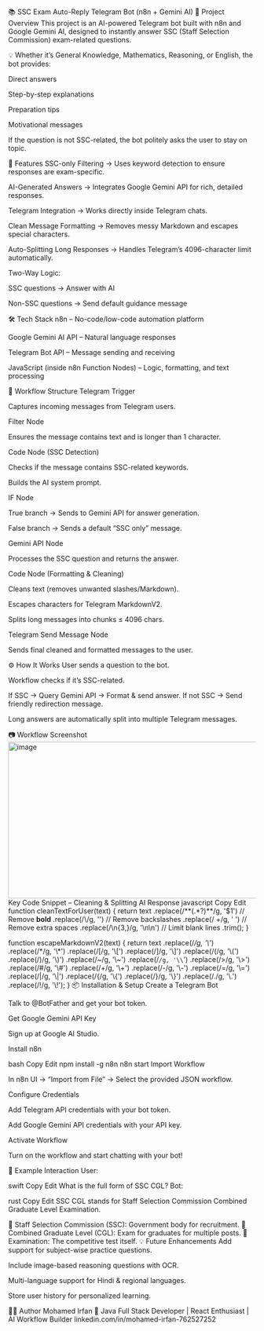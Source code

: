 📚 SSC Exam Auto-Reply Telegram Bot (n8n + Gemini AI)
📌 Project Overview
This project is an AI-powered Telegram bot built with n8n and Google Gemini AI, designed to instantly answer SSC (Staff Selection Commission) exam-related questions.

💡 Whether it’s General Knowledge, Mathematics, Reasoning, or English, the bot provides:

Direct answers

Step-by-step explanations

Preparation tips

Motivational messages

If the question is not SSC-related, the bot politely asks the user to stay on topic.

🚀 Features
SSC-only Filtering → Uses keyword detection to ensure responses are exam-specific.

AI-Generated Answers → Integrates Google Gemini API for rich, detailed responses.

Telegram Integration → Works directly inside Telegram chats.

Clean Message Formatting → Removes messy Markdown and escapes special characters.

Auto-Splitting Long Responses → Handles Telegram’s 4096-character limit automatically.

Two-Way Logic:

SSC questions → Answer with AI

Non-SSC questions → Send default guidance message

🛠 Tech Stack
n8n – No-code/low-code automation platform

Google Gemini AI API – Natural language responses

Telegram Bot API – Message sending and receiving

JavaScript (inside n8n Function Nodes) – Logic, formatting, and text processing

📂 Workflow Structure
Telegram Trigger

Captures incoming messages from Telegram users.

Filter Node

Ensures the message contains text and is longer than 1 character.

Code Node (SSC Detection)

Checks if the message contains SSC-related keywords.

Builds the AI system prompt.

IF Node

True branch → Sends to Gemini API for answer generation.

False branch → Sends a default “SSC only” message.

Gemini API Node

Processes the SSC question and returns the answer.

Code Node (Formatting & Cleaning)

Cleans text (removes unwanted slashes/Markdown).

Escapes characters for Telegram MarkdownV2.

Splits long messages into chunks ≤ 4096 chars.

Telegram Send Message Node

Sends final cleaned and formatted messages to the user.

⚙️ How It Works
User sends a question to the bot.

Workflow checks if it’s SSC-related.

If SSC → Query Gemini API → Format & send answer.
If not SSC → Send friendly redirection message.

Long answers are automatically split into multiple Telegram messages.

📷 Workflow Screenshot<img width="877" height="319" alt="image" src="https://github.com/user-attachments/assets/ced15614-06f7-42c8-95f5-dd9b97bbb00e" />
Key Code Snippet – Cleaning & Splitting AI Response
javascript
Copy
Edit
function cleanTextForUser(text) {
  return text
    .replace(/\*\*(.*?)\*\*/g, '$1') // Remove **bold**
    .replace(/\\/g, '')              // Remove backslashes
    .replace(/ +/g, ' ')             // Remove extra spaces
    .replace(/\n{3,}/g, '\n\n')      // Limit blank lines
    .trim();
}

function escapeMarkdownV2(text) {
  return text
    .replace(/_/g, '\\_')
    .replace(/\*/g, '\\*')
    .replace(/\[/g, '\\[')
    .replace(/\]/g, '\\]')
    .replace(/\(/g, '\\(')
    .replace(/\)/g, '\\)')
    .replace(/~/g, '\\~')
    .replace(/`/g, '\\`')
    .replace(/>/g, '\\>')
    .replace(/#/g, '\\#')
    .replace(/\+/g, '\\+')
    .replace(/-/g, '\\-')
    .replace(/=/g, '\\=')
    .replace(/\|/g, '\\|')
    .replace(/{/g, '\\{')
    .replace(/}/g, '\\}')
    .replace(/\./g, '\\.')
    .replace(/!/g, '\\!');
}
📦 Installation & Setup
Create a Telegram Bot

Talk to @BotFather and get your bot token.

Get Google Gemini API Key

Sign up at Google AI Studio.

Install n8n

bash
Copy
Edit
npm install -g n8n
n8n start
Import Workflow

In n8n UI → “Import from File” → Select the provided JSON workflow.

Configure Credentials

Add Telegram API credentials with your bot token.

Add Google Gemini API credentials with your API key.

Activate Workflow

Turn on the workflow and start chatting with your bot!

🎯 Example Interaction
User:

swift
Copy
Edit
What is the full form of SSC CGL?
Bot:

rust
Copy
Edit
SSC CGL stands for Staff Selection Commission Combined Graduate Level Examination.

📌 Staff Selection Commission (SSC): Government body for recruitment.
📌 Combined Graduate Level (CGL): Exam for graduates for multiple posts.
📌 Examination: The competitive test itself.
💡 Future Enhancements
Add support for subject-wise practice questions.

Include image-based reasoning questions with OCR.

Multi-language support for Hindi & regional languages.

Store user history for personalized learning.

👨‍💻 Author
Mohamed Irfan
💼 Java Full Stack Developer | React Enthusiast | AI Workflow Builder
linkedin.com/in/mohamed-irfan-762527252
